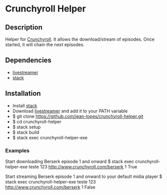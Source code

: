 # Crunchyroll Helper

## Description
Helper for [Crunchyroll](http://www.crunchyroll.com/). It allows the download/stream of episodes. Once started, it will chain the next episodes.

## Dependencies
- [livestreamer](http://docs.livestreamer.io/index.html)
- [stack](http://docs.haskellstack.org/)

## Installation
- Install [stack](http://docs.haskellstack.org/)
- Download [livestreamer](http://docs.livestreamer.io/index.html) and add it to your PATH variable
- $ git clone https://github.com/jean-lopes/crunchyroll-helper.git
- $ cd crunchyroll-helper
- $ stack setup
- $ stack build
- $ stack exec crunchyroll-helper-exe <username> <password> <url> <episode> <download>

### Examples
Start downloading Berserk episode 1 and onward
$ stack exec crunchyroll-helper-exe teste 123 http://www.crunchyroll.com/berserk 1 True

Start streaming Berserk episode 1 and onward to your default midia player
$ stack exec crunchyroll-helper-exe teste 123 http://www.crunchyroll.com/berserk 1 False